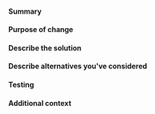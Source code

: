 <!-- HOW TO USE: Under each "#### Heading" below, enter information relevant to your pull request.
Leave the headings unless they don't apply to your PR, and remove the comment blocks (surrounded with <!–– and ––>) when you are done.

NOTE: Please grant permission for repository maintainers to edit your PR.  It is EXTREMELY common for PRs to be held up due to trivial changes being requested and the author being unavailable to make them.

CODE STYLE: please follow below guide.
JSON: https://github.com/cataclysmbnteam/Cataclysm-BN/blob/upload/doc/JSON_STYLE.md
C++: https://github.com/cataclysmbnteam/Cataclysm-BN/blob/upload/doc/CODE_STYLE.md
-->

#### Summary

<!-- This section should consist of exactly one line, formatted like this:

SUMMARY: [Category] "[Briefly describe the change in these quotation marks]"

Do not enter the square brackets [].  Category must be one of these:

- Features
- Content
- Interface
- Mods
- Balance
- Bugfixes
- Performance
- Infrastructure
- Build
- I18N

For more on the meaning of each category, see:
https://github.com/cataclysmbnteam/Cataclysm-BN/blob/master/doc/CHANGELOG_GUIDELINES.md

If approved and merged, your summary will be added to the project changelog:
https://github.com/cataclysmbnteam/Cataclysm-BN/blob/master/data/changelog.txt
-->

#### Purpose of change

<!-- With a few sentences, describe your reasons for making this change.  If it relates to an existing issue, you can link it with a # followed by the Github issue number, like #1234.  If your pull request *fully* resolves an issue, include the word "Fix" or "Fixes" before the issue number, like: Fixes #1234.

If there is no related issue, explain here what issue, feature, or other concern you are addressing.  If this is a bugfix, include steps to reproduce the original bug, so your fix can be verified.
-->

#### Describe the solution

<!-- How does the feature work, or how does this fix a bug?  The easier you make your solution to understand, the faster it can get merged.  -->

#### Describe alternatives you've considered

<!-- Explain any alternative solutions, different approaches, or possibilities you've considered using to solve the same problem. -->

#### Testing

<!-- Describe what steps you took to test that this PR resolved the bug or added the feature, and what tests you performed to make sure it didn't cause any regressions.  Also include testing suggestions for reviewers and maintainers.  -->

#### Additional context

<!-- Add any other context (such as mock-ups, proof of concepts or screenshots) about the feature or bugfix here.  -->
